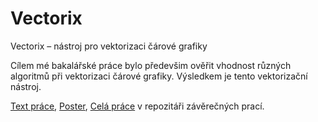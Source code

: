 # Vectorix
Vectorix – nástroj pro vektorizaci čárové grafiky


Cílem mé bakalářské práce bylo předevšim ověřit vhodnost různých algoritmů při vektorizaci čárové grafiky. Výsledkem je tento vektorizační nástroj.

[Text práce](https://kam.mff.cuni.cz/~had/vectorix/vectorix-prace.pdf),
[Poster](https://kam.mff.cuni.cz/~had/vectorix/vectorix-poster.pdf),
[Celá práce](https://is.cuni.cz/webapps/zzp/detail/164153/) v repozitáři závěrečných prací.

